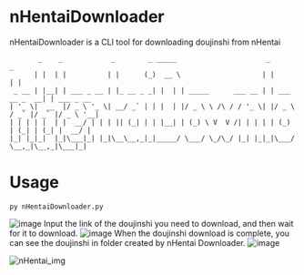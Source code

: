 # nHentaiDownloader
nHentaiDownloader is a CLI tool for downloading doujinshi from nHentai

```
       _    _            _        _ _____                      _                 _           
      | |  | |          | |      (_)  __ \                    | |               | |                 
 _ __ | |__| | ___ _ __ | |_ __ _ _| |  | | _____      ___ __ | | ___   __ _  __| | ___ _ __ 
| '_ \|  __  |/ _ \ '_ \| __/ _` | | |  | |/ _ \ \ /\ / / '_ \| |/ _ \ / _` |/ _` |/ _ \ '__|
| | | | |  | |  __/ | | | || (_| | | |__| | (_) \ V  V /| | | | | (_) | (_| | (_| |  __/ |   
|_| |_|_|  |_|\___|_| |_|\__\__,_|_|_____/ \___/ \_/\_/ |_| |_|_|\___/ \__,_|\__,_|\___|_|   
```
# Usage
```
py nHentaiDownloader.py
```
![image](https://user-images.githubusercontent.com/43085343/114311737-822b4800-9b22-11eb-9c03-ac3ba0e2682c.png)
Input the link of the doujinshi you need to download, and then wait for it to download.
![image](https://user-images.githubusercontent.com/43085343/114312094-fca89780-9b23-11eb-8b82-4f91371f1f82.png)
When the doujinshi download is complete, you can see the doujinshi in folder created by nHentai Downloader.
![image](https://user-images.githubusercontent.com/43085343/114312290-ca4b6a00-9b24-11eb-850e-e4daf5c8a146.png)

![nHentai_img](https://static.nhentai.net/img/logo.090da3be7b51.svg)
